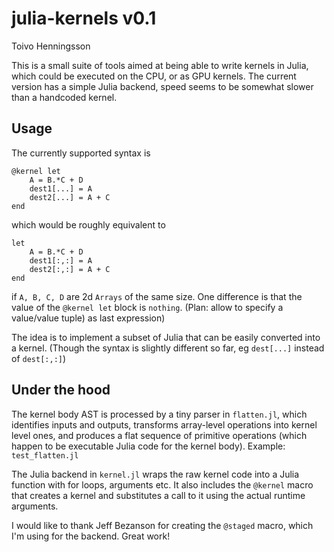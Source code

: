 julia-kernels v0.1
==================
Toivo Henningsson

This is a small suite of tools aimed at being able to write kernels in Julia, 
which could be executed on the CPU, or as GPU kernels. 
The current version has a simple Julia backend, 
speed seems to be somewhat slower than a handcoded kernel. 

Usage
-----

The currently supported syntax is

    @kernel let
        A = B.*C + D
        dest1[...] = A
        dest2[...] = A + C
    end

which would be roughly equivalent to

    let
        A = B.*C + D
        dest1[:,:] = A
        dest2[:,:] = A + C        
    end

if `A, B, C, D` are 2d `Arrays` of the same size. 
One difference is that the value of the `@kernel let` block is `nothing`.
(Plan: allow to specify a value/value tuple) as last expression)   

The idea is to implement a subset of Julia that can be easily converted into a kernel. 
(Though the syntax is slightly different so far, eg `dest[...]` 
instead of `dest[:,:]`)

Under the hood
--------------
The kernel body AST is processed by a tiny parser in `flatten.jl`,
which identifies inputs and outputs, transforms array-level operations into
kernel level ones, and produces a flat sequence of primitive operations
(which happen to be executable Julia code for the kernel body).
Example: `test_flatten.jl`

The Julia backend in `kernel.jl` wraps the raw kernel code into a Julia function with for loops, arguments etc.
It also includes the `@kernel` macro that creates a kernel
and substitutes a call to it using the actual runtime arguments.

I would like to thank Jeff Bezanson for creating the `@staged` macro, which I'm using for the backend. Great work!
